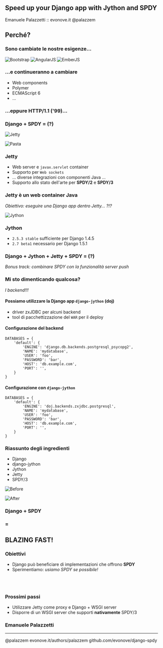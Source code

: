 ## Speed up your Django app with Jython and SPDY
Emanuele Palazzetti :: evonove.it
<f class="icon-twitter"></f> @palazzem



## Perché?


### Sono cambiate le nostre esigenze...

![Bootstrap](/img/bootstrap.png)
![AngularJS](/img/angularjs.png)
![EmberJS](/img/emberjs.png)


### ...e continueranno a cambiare

* Web components
* Polymer
* ECMAScript 6
* ...



### ...**eppure** HTTP/1.1 ('99)...



### Django + SPDY = (?)


![Jetty](/img/jetty.png)


![Pasta](/img/pasta-fruit.jpg)


### Jetty
* Web server e `javax.servlet` container
* Supporto per `Web sockets`
* ... diverse integrazioni con componenti Java ...
* Supporto allo stato dell'arte per **SPDY/2** e **SPDY/3**


### Jetty è un web container **Java**
*Obiettivo: eseguire una Django app dentro Jetty... ?!?*



![Jython](/img/jython.jpg)


### Jython
* `2.5.3 stable` sufficiente per Django 1.4.5
* `2.7 beta1` necessario per Django 1.5.1


### Django + Jython + Jetty + SPDY = (?)
*Bonus track: combinare SPDY con la funzionalità server push*



### Mi sto dimenticando qualcosa?

*I backend!!!*


#### Possiamo utilizzare la Django app `django-jython` (doj)

* driver zxJDBC per alcuni backend
* tool di pacchettizzazione del `WAR` per il deploy


#### Configurazione del backend

	DATABASES = {
		'default': {
			'ENGINE': 'django.db.backends.postgresql_psycopg2',
			'NAME': 'mydatabase',
			'USER': 'foo',
			'PASSWORD': 'bar',
			'HOST': 'db.example.com',
			'PORT': '',
		}
	}


#### Configurazione con `django-jython`

	DATABASES = {
		'default': {
			'ENGINE': 'doj.backends.zxjdbc.postgresql',
			'NAME': 'mydatabase',
			'USER': 'foo',
			'PASSWORD': 'bar',
			'HOST': 'db.example.com',
			'PORT': '',
		}
	}




### Riassunto degli ingredienti

* Django
* django-jython
* Jython
* Jetty
* SPDY/3



![Before](/img/before_test.jpg)


![After](/img/after_test.jpg)



### Django + SPDY
### =
## BLAZING FAST!


### Obiettivi
* Django può beneficiare di implementazioni che offrono **SPDY**
* Sperimentiamo: *usiamo SPDY se possibile!*  

<br/>
<br/>

### Prossimi passi
* Utilizzare Jetty come proxy e Django + WSGI server
* Disporre di un WSGI server che supporti **nativamente** SPDY/3



### Emanuele Palazzetti

---

<f class="icon-twitter"></f> @palazzem
<f class="icon-globe"></f> evonove.it/authors/palazzem
<f class="icon-github"></f> github.com/evonove/django-spdy
